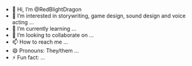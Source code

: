 - 👋 Hi, I’m @RedBlightDragon
- 👀 I’m interested in storywriting, game design, sound design and voice acting ...
- 🌱 I’m currently learning ...
- 💞️ I’m looking to collaborate on ...
- 📫 How to reach me ...
- 😄 Pronouns: They/them ...
- ⚡ Fun fact: ...

<!---
RedBlightDragon/RedBlightDragon is a ✨ special ✨ repository because its `README.md` (this file) appears on your GitHub profile.
You can click the Preview link to take a look at your changes.
--->
